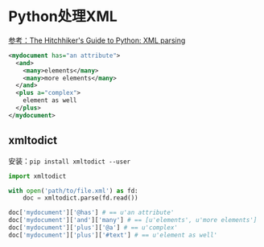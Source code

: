 # Python处理XML

[参考：The Hitchhiker's Guide to Python: XML parsing](https://docs.python-guide.org/scenarios/xml/)

```xml
<mydocument has="an attribute">
  <and>
    <many>elements</many>
    <many>more elements</many>
  </and>
  <plus a="complex">
    element as well
  </plus>
</mydocument>
```


## xmltodict

安装：`pip install xmltodict --user`

```py
import xmltodict

with open('path/to/file.xml') as fd:
    doc = xmltodict.parse(fd.read())

doc['mydocument']['@has'] # == u'an attribute'
doc['mydocument']['and']['many'] # == [u'elements', u'more elements']
doc['mydocument']['plus']['@a'] # == u'complex'
doc['mydocument']['plus']['#text'] # == u'element as well'
```
